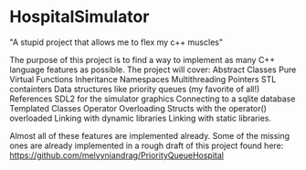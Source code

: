 # HospitalSimulator
"A stupid project that allows me to flex my c++ muscles"

The purpose of this project is to find a way to implement as many C++ language features as possible.
The project will  cover:
Abstract Classes
Pure Virtual Functions
Inheritance
Namespaces
Multithreading
Pointers
STL containters
Data structures like priority queues (my favorite of all!)
References
SDL2 for the simulator graphics
Connecting to a sqlite database
Templated Classes
Operator Overloading
Structs with the operator() overloaded
Linking with dynamic libraries
Linking with static libraries.

Almost all of these features are implemented already. Some of the missing ones are already implemented in 
a rough draft of this project found here:
https://github.com/melvyniandrag/PriorityQueueHospital
